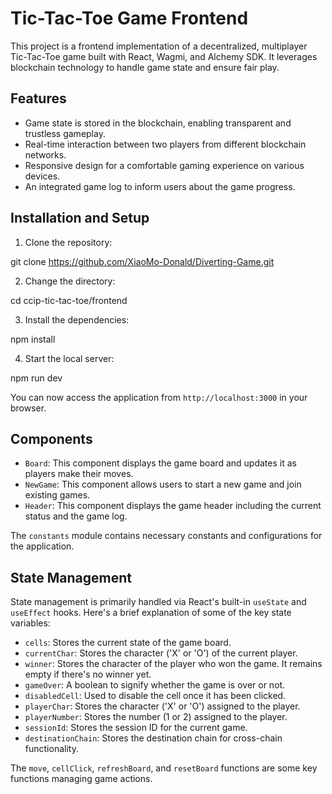# Tic-Tac-Toe Game Frontend

This project is a frontend implementation of a decentralized, multiplayer Tic-Tac-Toe game built with React, Wagmi, and Alchemy SDK. It leverages blockchain technology to handle game state and ensure fair play.

## Features

- Game state is stored in the blockchain, enabling transparent and trustless gameplay.
- Real-time interaction between two players from different blockchain networks.
- Responsive design for a comfortable gaming experience on various devices.
- An integrated game log to inform users about the game progress.

## Installation and Setup

1. Clone the repository:

git clone https://github.com/XiaoMo-Donald/Diverting-Game.git

2. Change the directory:

cd ccip-tic-tac-toe/frontend

3. Install the dependencies:

npm install

4. Start the local server:

npm run dev

You can now access the application from `http://localhost:3000` in your browser.

## Components

- `Board`: This component displays the game board and updates it as players make their moves.
- `NewGame`: This component allows users to start a new game and join existing games.
- `Header`: This component displays the game header including the current status and the game log.

The `constants` module contains necessary constants and configurations for the application.

## State Management

State management is primarily handled via React's built-in `useState` and `useEffect` hooks. Here's a brief explanation of some of the key state variables:

- `cells`: Stores the current state of the game board.
- `currentChar`: Stores the character ('X' or 'O') of the current player.
- `winner`: Stores the character of the player who won the game. It remains empty if there's no winner yet.
- `gameOver`: A boolean to signify whether the game is over or not.
- `disabledCell`: Used to disable the cell once it has been clicked.
- `playerChar`: Stores the character ('X' or 'O') assigned to the player.
- `playerNumber`: Stores the number (1 or 2) assigned to the player.
- `sessionId`: Stores the session ID for the current game.
- `destinationChain`: Stores the destination chain for cross-chain functionality.

The `move`, `cellClick`, `refreshBoard`, and `resetBoard` functions are some key functions managing game actions.


